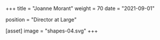 +++
title = "Joanne Morant"
weight = 70
date = "2021-09-01"

position = "Director at Large"

[asset]
  image = "shapes-04.svg"
+++

